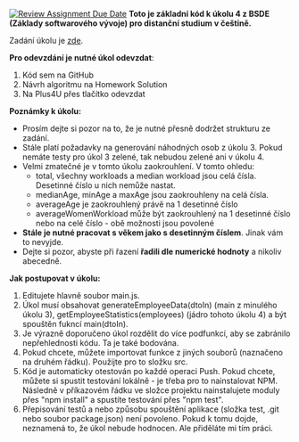 [![Review Assignment Due Date](https://classroom.github.com/assets/deadline-readme-button-22041afd0340ce965d47ae6ef1cefeee28c7c493a6346c4f15d667ab976d596c.svg)](https://classroom.github.com/a/UqnPbU9w)
**Toto je základní kód k úkolu 4 z BSDE (Základy softwarového vývoje) pro distanční studium v češtině.**

Zadání úkolu je [zde](https://uuapp.plus4u.net/uu-managementkit-maing02/38744216cb324edca986789798259ba9/document?oid=67a9e74bc7d8a680ccbb4df3&pageOid=67a9e7531cb9350216de40df).

**Pro odevzdání je nutné úkol odevzdat**:

1) Kód sem na GitHub
2) Návrh algoritmu na Homework Solution
3) Na Plus4U přes tlačítko odevzdat

**Poznámky k úkolu:**
- Prosím dejte si pozor na to, že je nutné přesně dodržet strukturu ze zadání.
- Stále platí požadavky na generování náhodných osob z úkolu 3. Pokud nemáte testy pro úkol 3 zelené, tak nebudou zelené ani v úkolu 4.
- Velmi zmatečné je v tomto úkolu zaokrouhlení. V tomto ohledu:
  -   total, všechny workloads a median workload jsou celá čísla. Desetinné číslo u nich nemůže nastat.
  -   medianAge, minAge a maxAge jsou zaokrouhleny na celá čísla.
  -   averageAge je zaokrouhlený právě na 1 desetinné číslo
  -   averageWomenWorkload může být zaokrouhlený na 1 desetinné číslo nebo na celé číslo - obě možnosti jsou povolené
- **Stále je nutné pracovat s věkem jako s desetinným číslem**. Jinak vám to nevyjde.
- Dejte si pozor, abyste při řazení **řadili dle numerické hodnoty** a nikoliv abecedně. 

**Jak postupovat v úkolu:**
1) Editujete hlavně soubor main.js.
2) Úkol musí obsahovat generateEmployeeData(dtoIn) (main z minulého úkolu 3), getEmployeeStatistics(employees) (jádro tohoto úkolu 4) a být spouštěn fukncí main(dtoIn).
3) Je výrazně doporučeno úkol rozdělit do více podfunkcí, aby se zabránilo nepřehlednosti kódu. Ta je také bodována.
4) Pokud chcete, můžete importovat funkce z jiných souborů (naznačeno na druhém řádku). Použijte pro to složku src.
5) Kód je automaticky otestován po každé operaci Push. Pokud chcete, můžete si spustit testování lokálně - je třeba pro to nainstalovat NPM. Následně v příkazovém řádku ve složce projektu nainstalujete moduly přes "npm install" a spustíte testování přes "npm test".
6) Přepisování testů a nebo způsobu spouštění aplikace (složka test, .git nebo soubor package.json) není povoleno. Pokud k tomu dojde, neznamená to, že úkol nebude hodnocen. Ale přiděláte mi tím práci.
